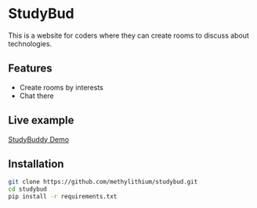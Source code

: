 

# StudyBud

This is a website for coders where they can create rooms to discuss about technologies.

## Features

- Create rooms by interests
- Chat there

## Live example

[StudyBuddy Demo](https://methylithium.pythonanywhere.com/)

## Installation


```bash
git clone https://github.com/methylithium/studybud.git
cd studybud
pip install -r requirements.txt



